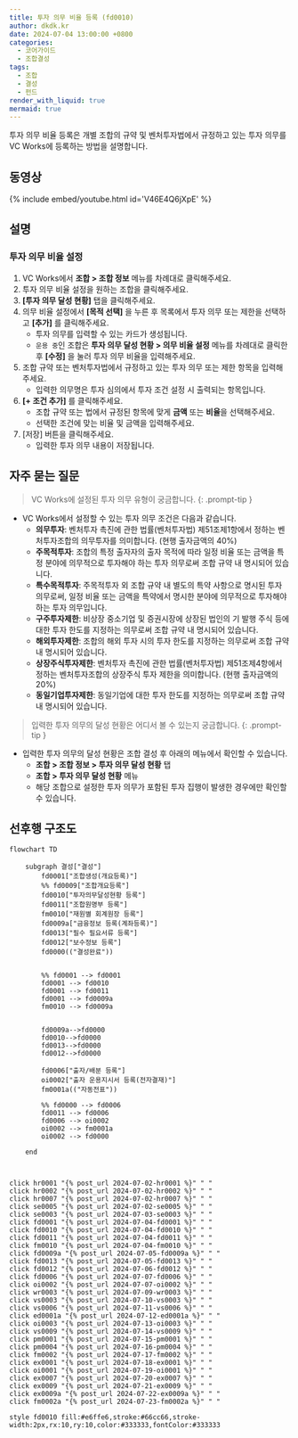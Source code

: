 ```yaml
---
title: 투자 의무 비율 등록 (fd0010)
author: dkdk.kr
date: 2024-07-04 13:00:00 +0800
categories:
  - 코어가이드
  - 조합결성
tags:
  - 조합
  - 결성
  - 펀드
render_with_liquid: true
mermaid: true
---
```

 투자 의무 비율 등록은 개별 조합의 규약 및 벤처투자법에서 규정하고 있는 투자 의무를 VC Works에 등록하는 방법을 설명합니다.
## 동영상

{% include embed/youtube.html id='V46E4Q6jXpE' %}

## 설명

### 투자 의무 비율 설정
1. VC Works에서 **조합 > 조합 정보** 메뉴를 차례대로 클릭해주세요.
2. 투자 의무 비율 설정을 원하는 조합을 클릭해주세요.
3. **[투자 의무 달성 현황]** 탭을 클릭해주세요.
4. 의무 비율 설정에서 **[목적 선택]** 을 누른 후 목록에서 투자 의무 또는 제한을 선택하고 **[추가]** 를 클릭해주세요.
	- 투자 의무를 입력할 수 있는 카드가 생성됩니다.
	- `운용 중`인 조합은 **투자 의무 달성 현황 > 의무 비율 설정** 메뉴를 차례대로 클릭한 후 **[수정]** 을 눌러 투자 의무 비율을 입력해주세요.
3. 조합 규약 또는 벤처투자법에서 규정하고 있는 투자 의무 또는 제한 항목을 입력해주세요.
	- 입력한 의무명은 투자 심의에서 투자 조건 설정 시 출력되는 항목입니다.
4. **[+ 조건 추가]** 를 클릭해주세요.
	- 조합 규약 또는 법에서 규정된 항목에 맞게 **금액** 또는 **비율**을 선택해주세요.
	- 선택한 조건에 맞는 비율 및 금액을 입력해주세요.
5. [저장] 버튼을 클릭해주세요.
	- 입력한 투자 의무 내용이 저장됩니다.

## 자주 묻는 질문

> VC Works에 설정된 투자 의무 유형이 궁금합니다.
{: .prompt-tip }
- VC Works에서 설정할 수 있는 투자 의무 조건은 다음과 같습니다.
	- **의무투자**: 벤처투자 촉진에 관한 법률(벤처투자법) 제51조제1항에서 정하는 벤처투자조합의 의무투자를 의미합니다. (현행 출자금액의 40%)
	- **주목적투자**: 조합의 특정 출자자의 출자 목적에 따라 일정 비율 또는 금액을 특정 분야에 의무적으로 투자해야 하는 투자 의무로써 조합 규약 내 명시되어 있습니다.
	- **특수목적투자**: 주목적투자 외 조합 규약 내 별도의 특약 사항으로 명시된 투자 의무로써, 일정 비율 또는 금액을 특약에서 명시한 분야에 의무적으로 투자해야 하는 투자 의무입니다.
	- **구주투자제한**: 비상장 중소기업 및 증권시장에 상장된 법인의 기 발행 주식 등에 대한 투자 한도를 지정하는 의무로써 조합 규약 내 명시되어 있습니다.
	- **해외투자제한**: 조합의 해외 투자 시의 투자 한도를 지정하는 의무로써 조합 규약 내 명시되어 있습니다.
	- **상장주식투자제한**: 벤처투자 촉진에 관한 법률(벤처투자법) 제51조제4항에서 정하는 벤처투자조합의 상장주식 투자 제한을 의미합니다. (현행 출자금액의 20%)
	- **동일기업투자제한**: 동일기업에 대한 투자 한도를 지정하는 의무로써 조합 규약 내 명시되어 있습니다.

> 입력한 투자 의무의 달성 현황은 어디서 볼 수 있는지 궁금합니다.
{: .prompt-tip }
- 입력한 투자 의무의 달성 현황은 조합 결성 후 아래의 메뉴에서 확인할 수 있습니다.
	- **조합 > 조합 정보 > 투자 의무 달성 현황** 탭
	- **조합 > 투자 의무 달성 현황** 메뉴
	- 해당 조합으로 설정한 투자 의무가 포함된 투자 집행이 발생한 경우에만 확인할 수 있습니다.


## 선후행 구조도

```mermaid
flowchart TD

    subgraph 결성["결성"]
        fd0001["조합생성(개요등록)"]
        %% fd0009["조합개요등록"]
        fd0010["투자의무달성현황 등록"]
        fd0011["조합원명부 등록"]
        fm0010["재원별 회계원장 등록"]
        fd0009a["금융정보 등록(계좌등록)"]
        fd0013["필수 필요서류 등록"]
        fd0012["보수정보 등록"]
        fd0000(("결성완료"))

        
        %% fd0001 --> fd0001
        fd0001 --> fd0010
        fd0001 --> fd0011 
        fd0001 --> fd0009a 
        fm0010 --> fd0009a


        fd0009a-->fd0000
        fd0010-->fd0000
        fd0013-->fd0000
        fd0012-->fd0000

        fd0006["출자/배분 등록"]
        oi0002["출자 운용지시서 등록(전자결재)"]
        fm0001a(("자동전표"))

        %% fd0000 --> fd0006
        fd0011 --> fd0006
        fd0006 --> oi0002 
        oi0002 --> fm0001a
        oi0002 --> fd0000

    end

 
    
click hr0001 "{% post_url 2024-07-02-hr0001 %}" " "
click hr0002 "{% post_url 2024-07-02-hr0002 %}" " "
click hr0007 "{% post_url 2024-07-02-hr0007 %}" " "
click se0005 "{% post_url 2024-07-02-se0005 %}" " "
click se0003 "{% post_url 2024-07-03-se0003 %}" " "
click fd0001 "{% post_url 2024-07-04-fd0001 %}" " "
click fd0010 "{% post_url 2024-07-04-fd0010 %}" " "
click fd0011 "{% post_url 2024-07-04-fd0011 %}" " "
click fm0010 "{% post_url 2024-07-04-fm0010 %}" " "
click fd0009a "{% post_url 2024-07-05-fd0009a %}" " "
click fd0013 "{% post_url 2024-07-05-fd0013 %}" " "
click fd0012 "{% post_url 2024-07-06-fd0012 %}" " "
click fd0006 "{% post_url 2024-07-07-fd0006 %}" " "
click oi0002 "{% post_url 2024-07-07-oi0002 %}" " "
click wr0003 "{% post_url 2024-07-09-wr0003 %}" " "
click vs0003 "{% post_url 2024-07-10-vs0003 %}" " "
click vs0006 "{% post_url 2024-07-11-vs0006 %}" " "
click ed0001a "{% post_url 2024-07-12-ed0001a %}" " "
click oi0003 "{% post_url 2024-07-13-oi0003 %}" " "
click vs0009 "{% post_url 2024-07-14-vs0009 %}" " "
click pm0001 "{% post_url 2024-07-15-pm0001 %}" " "
click pm0004 "{% post_url 2024-07-16-pm0004 %}" " "
click fm0002 "{% post_url 2024-07-17-fm0002 %}" " "
click ex0001 "{% post_url 2024-07-18-ex0001 %}" " "
click oi0001 "{% post_url 2024-07-19-oi0001 %}" " "
click ex0007 "{% post_url 2024-07-20-ex0007 %}" " "
click ex0009 "{% post_url 2024-07-21-ex0009 %}" " "
click ex0009a "{% post_url 2024-07-22-ex0009a %}" " "
click fm0002a "{% post_url 2024-07-23-fm0002a %}" " "

style fd0010 fill:#e6ffe6,stroke:#66cc66,stroke-width:2px,rx:10,ry:10,color:#333333,fontColor:#333333

```
